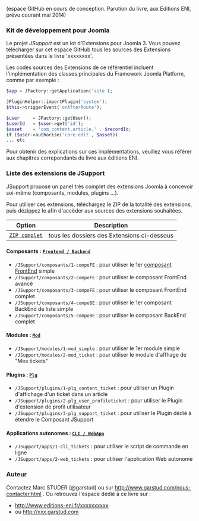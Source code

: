 (espace GitHub en cours de conception. Parution du livre, aux Editions ENI, prévu courant mai 2014)

### Kit de développement pour Joomla
Le projet *JSupport* est un lot d'Extensions pour Joomla 3.
Vous pouvez télécharger sur cet espace GitHub tous les sources des Extensions présentées dans le livre 'xxxxxxxx'.

Les codes sources des Extensions de ce référentiel incluent l'implémentation des classes principales du Framework Joomla Platform, comme par exemple :
```php
$app = JFactory::getApplication('site');

JPluginHelper::importPlugin('system');
$this->triggerEvent('onAfterRoute');

$user     = JFactory::getUser();
$userId   = $user->get('id');
$asset    = 'com_content.article.' . $recordId;
if ($user->authorise('core.edit', $asset))
... etc
```
Pour obtenir des explications sur ces implémentations, veuillez vous référer aux chapitres correpondants du livre aux éditions ENI.


### Liste des extensions de JSupport
JSupport propose un panel très complet des extensions Joomla à concevoir soi-même (composants, modules, plugins ...).

Pour utiliser ces extensions, téléchargez le ZIP de la totalité des extensions, puis dézippez le afin d'accèder aux sources des extensions souhaitées.

Option        | Description
------------- | ----------------
[`ZIP complet`](https://github.com/garstud/JSupport/archive/master.zip) | tous les dossiers des Extensions ci-dessous



#### Composants : [`Frontend / Backend`](https://github.com/garstud/JSupport/tree/master/composants "Espace des Composants")
- `/JSupport/composants/1-compoFE` : pour utiliser le 1er [composant FrontEnd](https://github.com/garstud/JSupport/tree/master/docs/manual/fr-FR/extensions) simple
- `/JSupport/composants/2-compoFE` : pour utiliser le composant FrontEnd avancé
- `/JSupport/composants/3-compoFE` : pour utiliser le composant FrontEnd complet
- `/JSupport/composants/4-compoBE` : pour utiliser le 1er composant BackEnd de liste simple
- `/JSupport/composants/5-compoBE` : pour utiliser le composant BackEnd complet

#### Modules : [`Mod`](https://github.com/garstud/JSupport/tree/master/modules)
- `/JSupport/modules/1-mod_simple` : pour utiliser le 1er module simple
- `/JSupport/modules/2-mod_ticket` : pour utiliser le module d'affhage de "Mes tickets"

#### Plugins : [`Plg`](https://github.com/garstud/JSupport/tree/master/plugins)
- `/JSupport/plugins/1-plg_content_ticket` : pour utiliser un Plugin d'affichage d'un ticket dans un article
- `/JSupport/plugins/2-plg_user_profileticket` : pour utiliser le Plugin d'extension de profil utilisateur
- `/JSupport/plugins/3-plg_support_ticket` : pour utiliser le Plugin dédié à étendre le Composant JSupport

#### Applications autonomes : [`CLI / WebApp`](https://github.com/garstud/JSupport/tree/master/apps)
- `/JSupport/apps/1-cli_tickets` : pour utiliser le script de commande en ligne
- `/JSupport/apps/2-web_tickets` : pour utiliser l'application Web autonome


### Auteur
Contactez Marc STUDER (@garstud) ou sur http://www.garstud.com/nous-contacter.html .
Ou retrouvez l'espace dédié à ce livre sur :
- http://www.editions-eni.fr/xxxxxxxxxx 
- ou http://xxx.garstud.com
